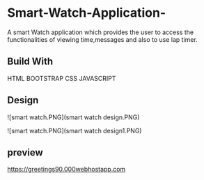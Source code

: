 # Smart-Watch-Application-
 A smart Watch application which provides the user to access the functionalities of viewing time,messages and also to use lap timer.
 
## Build With

  HTML
  BOOTSTRAP
  CSS
  JAVASCRIPT
  
## Design
  ![smart watch.PNG](smart watch design.PNG)
  
  ![smart watch.PNG](smart watch design1.PNG)
  
## preview 
 
https://greetings90.000webhostapp.com
    
